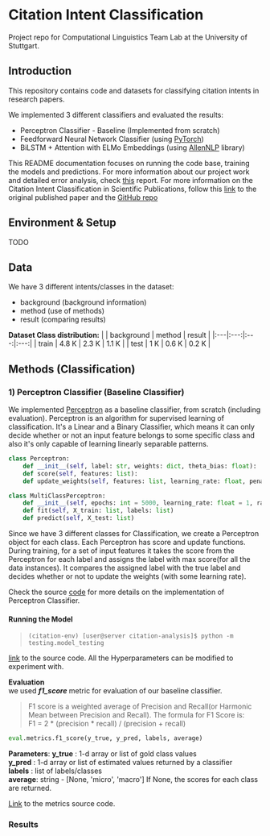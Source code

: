 # Citation Intent Classification 
Project repo for Computational Linguistics Team Lab at the University of Stuttgart.

## Introduction
This repository contains code and datasets for classifying citation intents in research papers.

We implemented 3 different classifiers and evaluated the results:

 - Perceptron Classifier - Baseline (Implemented from scratch)
 - Feedforward Neural Network Classifier (using [PyTorch](https://pytorch.org/))
 - BiLSTM + Attention with ELMo Embeddings (using [AllenNLP](https://allennlp.org/) library)

This README documentation focuses on running the code base, training the models and predictions. For more information about our project work and detailed error analysis, check [this](https://www.overleaf.com/project/5f1b0e8a6d0fb80001ceb5eb) report. 
For more information on the Citation Intent Classification in Scientific Publications, follow this [link](https://arxiv.org/pdf/1904.01608.pdf) to the original published paper and the [GitHub repo](https://github.com/allenai/scicite)

## Environment & Setup
TODO

## Data
We have 3 different intents/classes in the dataset:

 - background (background information)
 - method (use of methods)
 - result (comparing results)

**Dataset Class distribution:**
|  | background | method | result |
|:---|:---:|:---:|:---:|
| train | 4.8 K | 2.3 K | 1.1 K |
| test | 1 K | 0.6 K | 0.2 K |

## Methods (Classification)
### 1) Perceptron Classifier (Baseline Classifier)
We implemented [Perceptron](https://en.wikipedia.org/wiki/Perceptron) as a baseline classifier, from scratch (including evaluation). Perceptron is an algorithm for supervised learning of classification. It's a Linear and a Binary Classifier, which means it can only decide whether or not an input feature belongs to some specific class and also it's only capable of learning linearly separable patterns.
```python
class Perceptron:
	def __init__(self, label: str, weights: dict, theta_bias: float):
	def score(self, features: list):
	def update_weights(self, features: list, learning_rate: float, penalize: bool, reward: bool):

class MultiClassPerceptron:
	def __init__(self, epochs: int = 5000, learning_rate: float = 1, random_state: int = 42)
	def fit(self, X_train: list, labels: list)
	def predict(self, X_test: list)
```
Since we have 3 different classes for Classification, we create a Perceptron object for each class. Each Perceptron has score and update functions. During training, for a set of input features it takes the score from the Perceptron for each label and assigns the label with max score(for all the data instances). It compares the assigned label with the true label and decides whether or not to update the weights (with some learning rate).

Check the source [code](/blob/master/classifier/linear_model.py) for more details on the implementation of Perceptron Classifier.

#### Running the Model

> `(citation-env) [user@server citation-analysis]$ python -m testing.model_testing`
  
[link](/blob/master/testing/model_testing.py) to the source code. All the Hyperparameters can be modified to experiment with.
  
**Evaluation**  
we used ***f1_score*** metric for evaluation of our baseline classifier.
  
> F1 score is a weighted average of Precision and Recall(or Harmonic Mean between Precision and Recall). 
> The formula for F1 Score is:  
> F1 = 2 * (precision * recall) / (precision + recall)  
  
```python  
eval.metrics.f1_score(y_true, y_pred, labels, average)  
```  
**Parameters**:
**y_true** : 1-d array or list of gold class values    
**y_pred** : 1-d array or list of estimated values returned by a classifier    
**labels** : list of labels/classes    
**average**: string - [None, 'micro', 'macro'] If None, the scores for each class are returned.

[Link](/blob/master/eval/metrics.py) to the metrics source code.

### Results
